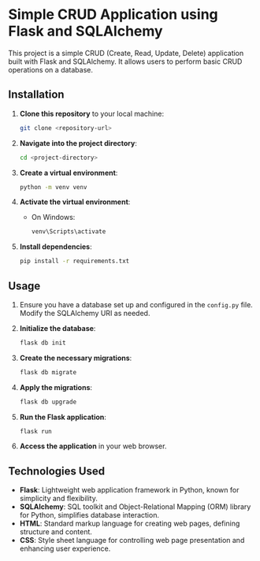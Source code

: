 
# Simple CRUD Application using Flask and SQLAlchemy

This project is a simple CRUD (Create, Read, Update, Delete) application built with Flask and SQLAlchemy. It allows users to perform basic CRUD operations on a database.

## Installation

1. **Clone this repository** to your local machine:

   ```bash
   git clone <repository-url>
   ```

2. **Navigate into the project directory**:

   ```bash
   cd <project-directory>
   ```

3. **Create a virtual environment**:

   ```bash
   python -m venv venv
   ```

4. **Activate the virtual environment**:

   - On Windows:

     ```bash
     venv\Scripts\activate
     ```

5. **Install dependencies**:

   ```bash
   pip install -r requirements.txt
   ```

## Usage

1. Ensure you have a database set up and configured in the `config.py` file. Modify the SQLAlchemy URI as needed.

2. **Initialize the database**:

   ```bash
   flask db init
   ```

3. **Create the necessary migrations**:

   ```bash
   flask db migrate
   ```

4. **Apply the migrations**:

   ```bash
   flask db upgrade
   ```

5. **Run the Flask application**:

   ```bash
   flask run
   ```

6. **Access the application** in your web browser.

## Technologies Used

   - **Flask**: Lightweight web application framework in Python, known for simplicity and flexibility.
   - **SQLAlchemy**: SQL toolkit and Object-Relational Mapping (ORM) library for Python, simplifies database interaction.
   - **HTML**: Standard markup language for creating web pages, defining structure and content.
   - **CSS**: Style sheet language for controlling web page presentation and enhancing user experience.
```

